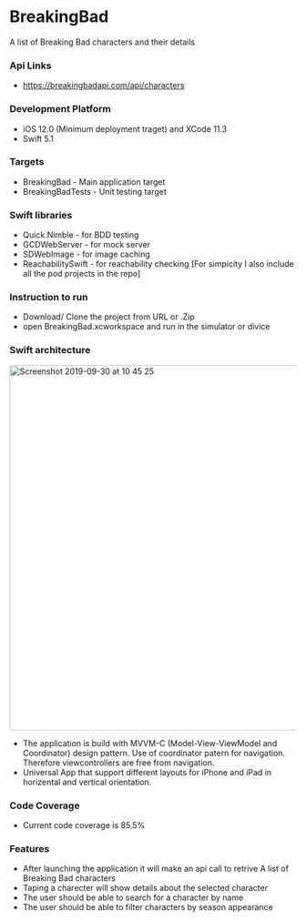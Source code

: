# BreakingBad
A list of Breaking Bad characters and their details

### Api Links
- https://breakingbadapi.com/api/characters

### Development Platform
- iOS 12.0 (Minimum deployment traget) and XCode 11.3
- Swift 5.1

### Targets
- BreakingBad - Main application target
- BreakingBadTests - Unit testing target

### Swift libraries 
- Quick.Nimble - for BDD testing
- GCDWebServer - for mock server
- SDWebImage - for image caching
- ReachabilitySwift - for reachability checking
[For simpicity I also include all the pod projects in the repo]


### Instruction to run
- Download/ Clone the project from URL or .Zip
- open BreakingBad.xcworkspace and run in the simulator or divice

### Swift architecture
<img width="642" alt="Screenshot 2019-09-30 at 10 45 25" src="https://user-images.githubusercontent.com/1453658/65918729-49a99a80-e3d2-11e9-8451-91937068221c.png">

- The application is build with MVVM-C (Model-View-ViewModel and Coordinator) design pattern. Use of coordinator patern for navigation. Therefore viewcontrollers are free from navigation. 
- Universal App that support different layouts for iPhone and iPad in horizental and vertical orientation.

### Code Coverage
- Current code coverage is 85.5%

### Features
- After launching the application it will make an api call to retrive A list of Breaking Bad characters
- Taping a charecter will show details about the selected character
- The user should be able to search for a character by name
- The user should be able to filter characters by season appearance 
